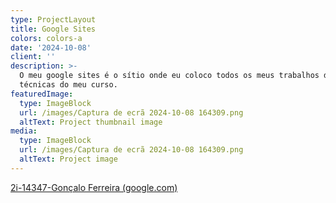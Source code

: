 ```yaml
---
type: ProjectLayout
title: Google Sites
colors: colors-a
date: '2024-10-08'
client: ''
description: >-
  O meu google sites é o sítio onde eu coloco todos os meus trabalhos de aréas
  técnicas do meu curso.
featuredImage:
  type: ImageBlock
  url: /images/Captura de ecrã 2024-10-08 164309.png
  altText: Project thumbnail image
media:
  type: ImageBlock
  url: /images/Captura de ecrã 2024-10-08 164309.png
  altText: Project image
---
```

[2i-14347-Gonçalo Ferreira (google.com)](https://sites.google.com/oficina.pt/2i-14347-goncalo-ferreira/p%C3%A1gina-inicial)

